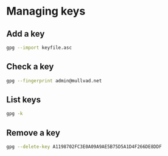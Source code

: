 # Managing keys

## Add a key
```bash
gpg --import keyfile.asc
```

## Check a key

```bash
gpg --fingerprint admin@mullvad.net
```

## List keys

```bash
gpg -k
```

## Remove a key
```bash
gpg --delete-key A1198702FC3E0A09A9AE5B75D5A1D4F266DE8DDF
```
